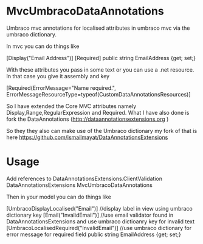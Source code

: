 MvcUmbracoDataAnnotations
=========================

Umbraco mvc annotations for localised attributes in umbraco mvc via the umbraco dictionary.

In mvc you can do things like

[Display("Email Address")]
[Required]
public string EmailAddress {get; set;}

With these attributes you pass in some text or you can use a .net resource. In that case you give it assembly and key

[Required(ErrorMessage="Name required.", ErrorMessageResourceType=typeof(CustomDataAnnotationsResources)]

So I have extended the Core MVC attributes namely Display,Range,RegularExpression and Required.  What I have also done is fork the DataAnnotations (http://dataannotationsextensions.org
)

So they they also can make use of the Umbraco dictionary my fork of that is here https://github.com/ismailmayat/DataAnnotationsExtensions

Usage
=====
Add references to 
DataAnnotationsExtensions.ClientValidation
DataAnnotationsExtensions
MvcUmbracoDataAnnotations

Then in your model you can do things like

[UmbracoDisplayLocalised("Email")] //display label in view using umbraco dictionary key
[Email("InvalidEmail")] //use email validator found in DataAnnotationsExtensions and use umbraco dictioanry key for invalid text
[UmbracoLocalisedRequired("InvalidEmail")] //use umbraco dictionary for error message for required field
public string EmailAddress {get; set;}